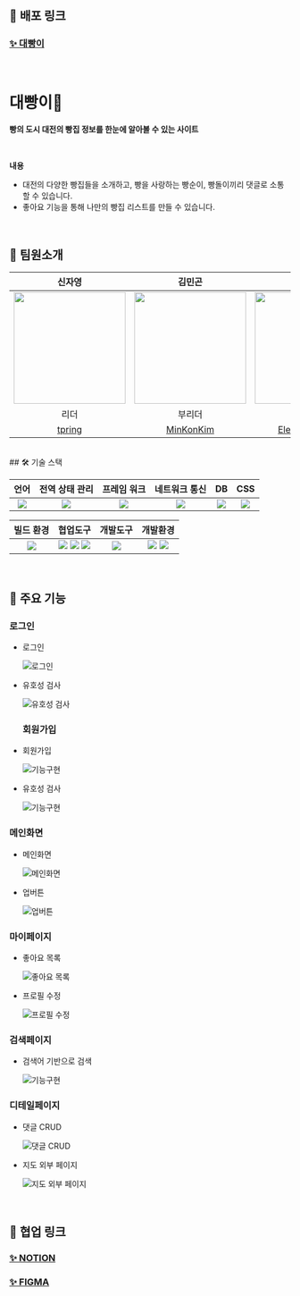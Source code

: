 
## 🔗 배포 링크
### [✨ 대빵이 ](https://daebangi.vercel.app/)

<br />

# 대빵이🍞
**빵의 도시 대전의 빵집 정보를 한눈에 알아볼 수 있는 사이트**

<br />

  **내용**
  
 - 대전의 다양한 빵집들을 소개하고, 빵을 사랑하는 빵순이, 빵돌이끼리 댓글로 소통할 수 있습니다.
 - 좋아요 기능을 통해 나만의 빵집 리스트를 만들 수 있습니다.

<br />

## 👥 팀원소개

| 신자영| 김민곤 | 김택수 | 윤희수 | 이보아 | 천다연 |
| :---: | :---: | :---: | :---: | :---:  | :---: |
| <img src="https://avatars.githubusercontent.com/tpring" width="200">| <img src="https://avatars.githubusercontent.com/MinKonKim" width="200"> | <img src="https://avatars.githubusercontent.com/Elephant24456" width="200"> | <img src="https://avatars.githubusercontent.com/heesu21" width="200"> | <img src="https://avatars.githubusercontent.com/leeboa2005" width="200"> | <img src="https://avatars.githubusercontent.com/Dayeon-Cheon" width="200"> |
| 리더| 부리더 | 팀원 | 팀원 | 팀원 | 팀원 |
| [tpring](https://github.com/tpring)| [MinKonKim](https://github.com/MinKonKim) | [Elephant24456](https://github.com/Elephant24456) | [heesu21](https://github.com/heesu21)| [leeboa2005](https://github.com/leeboa2005) | [Dayeon-Cheon](https://github.com/Dayeon-Cheon) |    



<br />
## 🛠️ 기술 스택

| 언어 | 전역 상태 관리 | 프레임 워크 | 네트워크 통신 | DB | CSS |
| :---: | :---: | :---: | :---: | :---:  | :---: |
| <img src="https://img.shields.io/badge/typescript-3178C6?style=for-the-badge&logo=typescript&logoColor=white"/> | <img src="https://img.shields.io/badge/Zustand-000000?style=for-the-badge&logo=zotero&logoColor=white"/> | <img src="https://img.shields.io/badge/nextdotjs-000000?style=for-the-badge&logo=nextdotjs&logoColor=white"/> | <img src="https://img.shields.io/badge/Axios-5A29E4?style=for-the-badge&logo=Axios&logoColor=white"/> | <img src="https://img.shields.io/badge/Supabase-3FCF8E?style=for-the-badge&logo=supabase&logoColor=white"/> | <img src="https://img.shields.io/badge/tailwindcss-06B6D4?style=for-the-badge&logo=tailwindcss&logoColor=white"/> |

| 빌드 환경 | 협업도구 | 개발도구 | 개발환경 |
| :---: | :---: | :---: | :---: |
| <img src="https://img.shields.io/badge/npm-CB3837?style=for-the-badge&logo=npm&logoColor=white"/> | <img src="https://img.shields.io/badge/github-000000?style=for-the-badge&logo=github&logoColor=white"/> <img src="https://img.shields.io/badge/figma-F24E1E?style=for-the-badge&logo=figma&logoColor=white"/> <img src="https://img.shields.io/badge/slack-4A154B?style=for-the-badge&logo=slack&logoColor=white"/> | <img src="https://img.shields.io/badge/VScode-2185D0?style=for-the-badge&logo=vscode&logoColor=white"/> | <img src="https://img.shields.io/badge/Window-0098FF?style=for-the-badge&logo=Window&logoColor=white"/> <img src="https://img.shields.io/badge/Mac-000000?style=for-the-badge&logo=macos&logoColor=white"/> |

<br />

## 📝 주요 기능

### 로그인

* 로그인

  ![로그인](gif)

* 유호성 검사
  
  ![유호성 검사](gif)

  ### 회원가입

* 회원가입

  ![기능구현](gif)

* 유호성 검사
  
  ![기능구현](gif)


### 메인화면
 
* 메인화면

  ![메인화면](gif)

* 업버튼
  
  ![업버튼](gif)


### 마이페이지

* 좋아요 목록

  ![좋아요 목록](gif)

* 프로필 수정
  
  ![프로필 수정](gif)


### 검색페이지

* 검색어 기반으로 검색

  ![기능구현](gif)


### 디테일페이지

* 댓글 CRUD

  ![댓글 CRUD](gif)

* 지도 외부 페이지
  
  ![지도 외부 페이지](gif)

<br />

## 🔗 협업 링크
### [✨ NOTION](https://www.notion.so/teamsparta/_-B05-5199e9dfbbe44b4d8ba3bc65b17aac7c)
### [✨ FIGMA](https://www.figma.com/design/eRuZYt0PW3quVC3xpuEQzt/%ED%83%9D%EC%88%98%EB%8B%98-%EC%84%B1%EC%8B%AC%EB%8B%B9%EC%82%AC%EC%A1%B0?node-id=0-1&t=8qXVBUwFFy1BDbrv-0)

<br />
